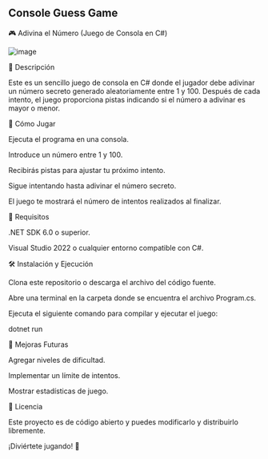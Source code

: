 ## Console Guess Game
🎮 Adivina el Número (Juego de Consola en C#)

![image](https://github.com/user-attachments/assets/110afaa1-14b8-4fd0-a0f7-558c109a813f)

📌 Descripción

Este es un sencillo juego de consola en C# donde el jugador debe adivinar un número secreto generado aleatoriamente entre 1 y 100. Después de cada intento, el juego proporciona pistas indicando si el número a adivinar es mayor o menor.

🚀 Cómo Jugar

Ejecuta el programa en una consola.

Introduce un número entre 1 y 100.

Recibirás pistas para ajustar tu próximo intento.

Sigue intentando hasta adivinar el número secreto.

El juego te mostrará el número de intentos realizados al finalizar.

📂 Requisitos

.NET SDK 6.0 o superior.

Visual Studio 2022 o cualquier entorno compatible con C#.

🛠️ Instalación y Ejecución

Clona este repositorio o descarga el archivo del código fuente.

Abre una terminal en la carpeta donde se encuentra el archivo Program.cs.

Ejecuta el siguiente comando para compilar y ejecutar el juego:

dotnet run

🔧 Mejoras Futuras

Agregar niveles de dificultad.

Implementar un límite de intentos.

Mostrar estadísticas de juego.

📜 Licencia

Este proyecto es de código abierto y puedes modificarlo y distribuirlo libremente.

¡Diviértete jugando! 🎲
